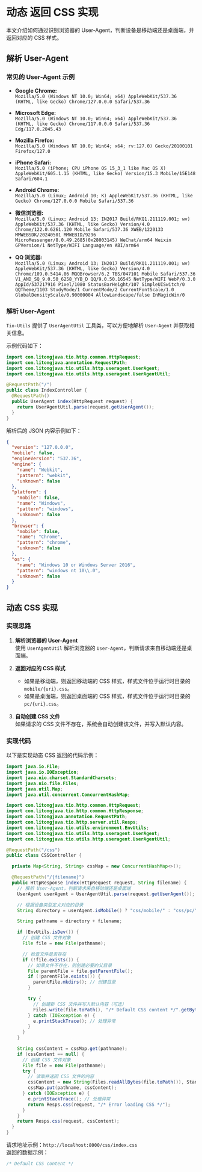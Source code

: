 # 动态 返回 CSS 实现

本文介绍如何通过识别浏览器的 User-Agent，判断设备是移动端还是桌面端，并返回对应的 CSS 样式。

## 解析 User-Agent

### 常见的 User-Agent 示例

- **Google Chrome:**  
  `Mozilla/5.0 (Windows NT 10.0; Win64; x64) AppleWebKit/537.36 (KHTML, like Gecko) Chrome/127.0.0.0 Safari/537.36`

- **Microsoft Edge:**  
  `Mozilla/5.0 (Windows NT 10.0; Win64; x64) AppleWebKit/537.36 (KHTML, like Gecko) Chrome/117.0.0.0 Safari/537.36 Edg/117.0.2045.43`

- **Mozilla Firefox:**  
  `Mozilla/5.0 (Windows NT 10.0; Win64; x64; rv:127.0) Gecko/20100101 Firefox/127.0`

- **iPhone Safari:**  
  `Mozilla/5.0 (iPhone; CPU iPhone OS 15_3_1 like Mac OS X) AppleWebKit/605.1.15 (KHTML, like Gecko) Version/15.3 Mobile/15E148 Safari/604.1`

- **Android Chrome:**  
  `Mozilla/5.0 (Linux; Android 10; K) AppleWebKit/537.36 (KHTML, like Gecko) Chrome/127.0.0.0 Mobile Safari/537.36`

- **微信浏览器:**  
  `Mozilla/5.0 (Linux; Android 13; IN2017 Build/RKQ1.211119.001; wv) AppleWebKit/537.36 (KHTML, like Gecko) Version/4.0 Chrome/122.0.6261.120 Mobile Safari/537.36 XWEB/1220133 MMWEBSDK/20240501 MMWEBID/9296 MicroMessenger/8.0.49.2685(0x28003145) WeChat/arm64 Weixin GPVersion/1 NetType/WIFI Language/en ABI/arm64`

- **QQ 浏览器:**  
  `Mozilla/5.0 (Linux; Android 13; IN2017 Build/RKQ1.211119.001; wv) AppleWebKit/537.36 (KHTML, like Gecko) Version/4.0 Chrome/109.0.5414.86 MQQBrowser/6.2 TBS/047101 Mobile Safari/537.36 V1_AND_SQ_9.0.50_6258_YYB_D QQ/9.0.50.16545 NetType/WIFI WebP/0.3.0 AppId/537217916 Pixel/1080 StatusBarHeight/107 SimpleUISwitch/0 QQTheme/1103 StudyMode/1 CurrentMode/2 CurrentFontScale/1.0 GlobalDensityScale/0.90000004 AllowLandscape/false InMagicWin/0`

### 解析 User-Agent

`Tio-Utils` 提供了 `UserAgentUtil` 工具类，可以方便地解析 `User-Agent` 并获取相关信息。

示例代码如下：

```java
import com.litongjava.tio.http.common.HttpRequest;
import com.litongjava.annotation.RequestPath;
import com.litongjava.tio.utils.http.useragent.UserAgent;
import com.litongjava.tio.utils.http.useragent.UserAgentUtil;

@RequestPath("/")
public class IndexController {
  @RequestPath()
  public UserAgent index(HttpRequest request) {
    return UserAgentUtil.parse(request.getUserAgent());
  }
}
```

解析后的 JSON 内容示例如下：

```json
{
  "version": "127.0.0.0",
  "mobile": false,
  "engineVersion": "537.36",
  "engine": {
    "name": "Webkit",
    "pattern": "webkit",
    "unknown": false
  },
  "platform": {
    "mobile": false,
    "name": "Windows",
    "pattern": "windows",
    "unknown": false
  },
  "browser": {
    "mobile": false,
    "name": "Chrome",
    "pattern": "chrome",
    "unknown": false
  },
  "os": {
    "name": "Windows 10 or Windows Server 2016",
    "pattern": "windows nt 10\\.0",
    "unknown": false
  }
}
```

## 动态 CSS 实现

### 实现思路

1. **解析浏览器的 User-Agent**  
   使用 `UserAgentUtil` 解析浏览器的 `User-Agent`，判断请求来自移动端还是桌面端。

2. **返回对应的 CSS 样式**

   - 如果是移动端，则返回移动端的 CSS 样式，样式文件位于运行时目录的 `mobile/{uri}.css`。
   - 如果是桌面端，则返回桌面端的 CSS 样式，样式文件位于运行时目录的 `pc/{uri}.css`。

3. **自动创建 CSS 文件**  
   如果请求的 CSS 文件不存在，系统会自动创建该文件，并写入默认内容。

### 实现代码

以下是实现动态 CSS 返回的代码示例：

```java
import java.io.File;
import java.io.IOException;
import java.nio.charset.StandardCharsets;
import java.nio.file.Files;
import java.util.Map;
import java.util.concurrent.ConcurrentHashMap;

import com.litongjava.tio.http.common.HttpRequest;
import com.litongjava.tio.http.common.HttpResponse;
import com.litongjava.annotation.RequestPath;
import com.litongjava.tio.http.server.util.Resps;
import com.litongjava.tio.utils.environment.EnvUtils;
import com.litongjava.tio.utils.http.useragent.UserAgent;
import com.litongjava.tio.utils.http.useragent.UserAgentUtil;

@RequestPath("/css")
public class CSSController {

  private Map<String, String> cssMap = new ConcurrentHashMap<>();

  @RequestPath("/{filename}")
  public HttpResponse index(HttpRequest request, String filename) {
    // 解析 User-Agent，判断请求来自移动端还是桌面端
    UserAgent userAgent = UserAgentUtil.parse(request.getUserAgent());

    // 根据设备类型定义对应的目录
    String directory = userAgent.isMobile() ? "css/mobile/" : "css/pc/";

    String pathname = directory + filename;

    if (EnvUtils.isDev()) {
      // 创建 CSS 文件对象
      File file = new File(pathname);

      // 检查文件是否存在
      if (!file.exists()) {
        // 如果文件不存在，则创建必要的父目录
        File parentFile = file.getParentFile();
        if (!parentFile.exists()) {
          parentFile.mkdirs(); // 创建目录
        }

        try {
          // 创建新 CSS 文件并写入默认内容（可选）
          Files.write(file.toPath(), "/* Default CSS content */".getBytes(StandardCharsets.UTF_8));
        } catch (IOException e) {
          e.printStackTrace(); // 处理异常
        }
      }
    }

    String cssContent = cssMap.get(pathname);
    if (cssContent == null) {
      // 创建 CSS 文件对象
      File file = new File(pathname);
      try {
        // 读取并返回 CSS 文件的内容
        cssContent = new String(Files.readAllBytes(file.toPath()), StandardCharsets.UTF_8);
        cssMap.put(pathname, cssContent);
      } catch (IOException e) {
        e.printStackTrace(); // 处理异常
        return Resps.css(request, "/* Error loading CSS */");
      }
    }
    return Resps.css(request, cssContent);
  }
}
```

请求地址示例：`http://localhost:8000/css/index.css`  
返回的数据示例：

```css
/* Default CSS content */
```
